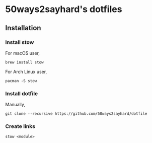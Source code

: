 # 50ways2sayhard's dotfiles

## Installation

### Install stow

For macOS user,

```shell
brew install stow
```

For Arch Linux user,

```shell
pacman -S stow
```

### Install dotfile

Manually,

```shell
git clone --recursive https://github.com/50ways2sayhard/dotfile
```

### Create links

```shell
stow <module>
```
